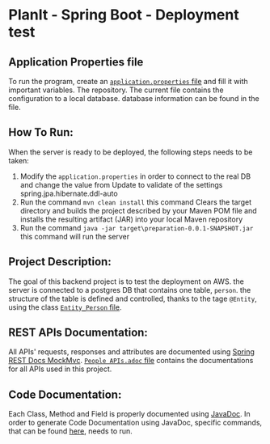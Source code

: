 # **PlanIt - Spring Boot - Deployment test**

## Application Properties file

To run the program, create an [`application.properties` file](src/main/resources/application.properties) and fill it with important variables. The repository. The current file contains the configuration to a local database. database information can be found in the file. 

## How To Run:

When the server is ready to be deployed, the following steps needs to be taken:

1. Modify the `application.properties` in order to connect to the real DB and change the value from Update to validate of the settings spring.jpa.hibernate.ddl-auto
2. Run the command `mvn clean install` this command Clears the target directory and builds the project described by your
   Maven POM file and installs the resulting artifact (JAR) into your local Maven repository
3. Run the command  `java -jar target\preparation-0.0.1-SNAPSHOT.jar` this command will run the server

## Project Description:

The goal of this backend project is to test the deployment on AWS.
the server is connected to a postgres DB that contains one table, `person`. the structure of the table is defined and controlled, thanks to the tage `@Entity`, using the class [`Entity_Person` file](src/main/java/planit/people/preparation/Entities/Entity_Person.java). 

## REST APIs Documentation:
All APIs' requests, responses and attributes are documented using [Spring REST Docs MockMvc](https://docs.spring.io/spring-restdocs/docs/2.0.6.RELEASE/reference/html5/). [`People APIs.adoc` file](src/main/java/planit/people/preparation/API_Documentation/People_APIs.adoc) contains the documentations for all APIs used in this project.

## Code Documentation:
Each Class, Method and Field is properly documented using [JavaDoc](https://www.oracle.com/technical-resources/articles/java/javadoc-tool.html). In order to generate Code Documentation using JavaDoc, specific commands, that can be found [here](https://docs.oracle.com/javase/9/javadoc/javadoc-command.htm#JSJAV-GUID-EAAAE17F-E540-42A0-B22B-4D2B2FD3E4D2), needs to run. 